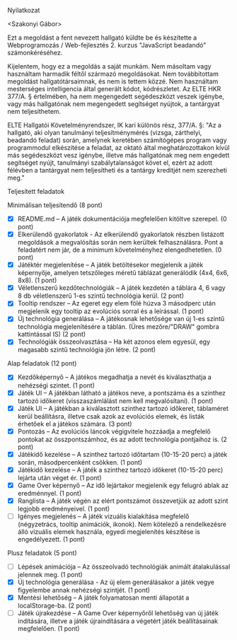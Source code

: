 Nyilatkozat

<Szakonyi Gábor>
<BXD34E>

Ezt a megoldást a fent nevezett hallgató küldte be és készítette a Webprogramozás / Web-fejlesztés 2. kurzus "JavaScript beadandó" számonkéréséhez.

Kijelentem, hogy ez a megoldás a saját munkám. Nem másoltam vagy használtam harmadik féltől származó megoldásokat. Nem továbbítottam megoldást hallgatótársaimnak, és nem is tettem közzé. Nem használtam mesterséges intelligencia által generált kódot, kódrészletet. Az ELTE HKR 377/A. § értelmében, ha nem megengedett segédeszközt veszek igénybe, vagy más hallgatónak nem megengedett segítséget nyújtok, a tantárgyat nem teljesíthetem.

ELTE Hallgatói Követelményrendszer, IK kari különös rész, 377/A. §: "Az a hallgató, aki olyan tanulmányi teljesítménymérés (vizsga, zárthelyi, beadandó feladat) során, amelynek keretében számítógépes program vagy programmodul elkészítése a feladat, az oktató által meghatározottakon kívül más segédeszközt vesz igénybe, illetve más hallgatónak meg nem engedett segítséget nyújt, tanulmányi szabálytalanságot követ el, ezért az adott félévben a tantárgyat nem teljesítheti és a tantárgy kreditjét nem szerezheti meg."

Teljesített feladatok

Minimálisan teljesítendő (8 pont)
- [X] README.md – A játék dokumentációja megfelelően kitöltve szerepel. (0 pont)
- [X] Elkerülendő gyakorlatok - Az elkerülendő gyakorlatok részben listázott megoldások a megvalósítás során nem kerültek felhasználásra. Pont a feladatért nem jár, de a minimum követelményhez elengedhetetlen. (0 pont)
- [X] Játéktér megjelenítése – A játék betöltésekor megjelenik a játék képernyője, amelyen tetszőleges méretű táblázat generálódik (4x4, 6x6, 8x8). (1 pont)
- [X] Véletlenszerű kezdőtechnológiák – A játék kezdetén a táblára 4, 6 vagy 8 db véletlenszerű 1-es szintű technológia kerül. (2 pont)
- [X] Tooltip rendszer – Az egeret egy elem fölé húzva 3 másodperc után megjelenik egy tooltip az evolúciós sorral és a leírással. (1 pont)
- [X] Új technológia generálása – A játékosnak lehetősége van új 1-es szintű technológia megjelenítésére a táblán. (Üres mezőre/"DRAW" gombra kattintással IS) (2 pont)
- [X] Technológiák összeolvasztása – Ha két azonos elem egyesül, egy magasabb szintű technológia jön létre. (2 pont)

Alap feladatok (12 pont)
- [X] Kezdőképernyő – A játékos megadhatja a nevét és kiválaszthatja a nehézségi szintet. (1 pont)
- [X] Játék UI – A játékban látható a játékos neve, a pontszáma és a szinthez tartozó időkeret (visszaszámlálást nem kell megvalósítani). (1 pont)
- [X] Játék UI – A játékban a kiválasztott szinthez tartozó időkeret, táblaméret kerül beállításra, illetve csak azok az evolúciós elemek, és listák érhetőek el a játékos számára. (3 pont)
- [X] Pontozás – Az evolúciós láncok végigvitele hozzáadja a megfelelő pontokat az összpontszámhoz, és az adott technológia pontjaihoz is. (2 pont)
- [X] Játékidő kezelése – A szinthez tartozó időtartam (10-15-20 perc) a játék során, másodpercenként csökken. (1 pont)
- [X] Játékidő kezelése – A játék a szinthez tartozó időkeret (10-15-20 perc) lejárta után véget ér. (1 pont)
- [X] Game Over képernyő – Az idő lejártakor megjelenik egy felugró ablak az eredménnyel. (1 pont)
- [X] Ranglista – A játék végén az elért pontszámot összevetjük az adott szint legjobb eredményeivel. (1 pont)
- [ ] Igényes megjelenés – A játék vizuális kialakítása megfelelő (négyzetrács, tooltip animációk, ikonok). Nem kötelező a rendelkezésre álló vizuális elemek használa, egyedi megjelenítés készítése is engedélyezett. (1 pont)

Plusz feladatok (5 pont)
- [ ] Lépések animációja – Az összeolvadó technológiák animált átalakulással jelennek meg. (1 pont)
- [X] Új technológia generálása - Az új elem generálásakor a játék vegye figyelembe annak nehézségi szintjét. (1 pont)
- [X] Mentési lehetőség – A játék folyamatosan menti állapotát a localStorage-ba. (2 pont)
- [ ] Játék újrakezdése – A Game Over képernyőről lehetőség van új játék indítására, illetve a játék újraindítására a végetért játék beállításainak megfelelően. (1 pont)
